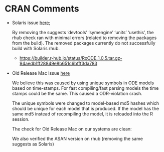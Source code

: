 # CRAN Comments

* Solaris issue [here](https://www.r-project.org/nosvn/R.check/r-patched-solaris-x86/RxODE-00install.html); 

  By removing the suggests ‘devtools’ ‘symengine’ ‘units’ ‘usethis’,
  the rhub check ran with minimal errors (related to removing the
  packages from the build). The removed packages currently do not
  successfully build with Solaris rhub.
  
  - https://builder.r-hub.io/status/RxODE_1.0.5.tar.gz-94aedb1ff28849e8b651c6bfff3da783
  
* Old Release Mac Issue [here](https://www.r-project.org/nosvn/R.check/r-oldrel-macos-x86_64/RxODE-00check.html)

  We believe this was caused by using unique symbols in ODE models
  based on time-stamps.  For fast compiling/fast parsing models the
  time stamps could be the same.  This caused a ODR-violation crash.
  
  The unique symbols were changed to model-based md5 hashes which
  should be unique for each model that is produced.  If the model has
  the same md5 instead of recompiling the model, it is reloaded into
  the R session.
  
  The check for Old Release Mac on our systems are clean:
  

  We also verified the ASAN version on rhub (removing the same suggests as Solaris)
  

